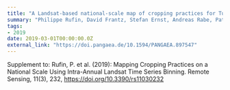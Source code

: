 ```yaml
---
title: "A Landsat-based national-scale map of cropping practices for Turkey (2015)"
summary: "Philippe Rufin, David Frantz, Stefan Ernst, Andreas Rabe, Patrick Griffiths, Mutlu Özdoğan, Patrick Hostert @ PANGAEA"
tags:
- 2019
date: 2019-03-01T00:00:00.0Z
external_link: "https://doi.pangaea.de/10.1594/PANGAEA.897547"
---
```


Supplement to: Rufin, P. et al. (2019): Mapping Cropping Practices on a National Scale Using Intra-Annual Landsat Time Series Binning. Remote Sensing, 11(3), 232, https://doi.org/10.3390/rs11030232

